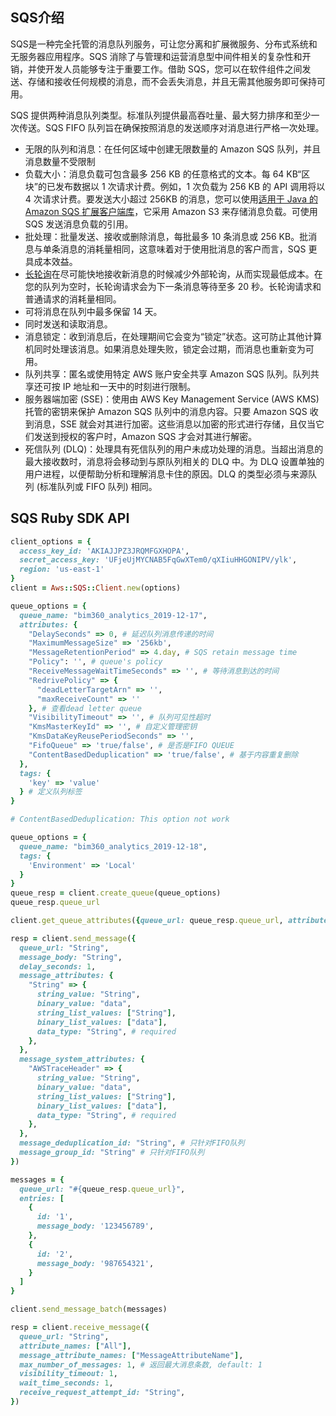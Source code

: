 SQS介绍
-----

SQS是一种完全托管的消息队列服务，可让您分离和扩展微服务、分布式系统和无服务器应用程序。SQS 消除了与管理和运营消息型中间件相关的复杂性和开销，并使开发人员能够专注于重要工作。借助 SQS，您可以在软件组件之间发送、存储和接收任何规模的消息，而不会丢失消息，并且无需其他服务即可保持可用。

SQS 提供两种消息队列类型。标准队列提供最高吞吐量、最大努力排序和至少一次传送。SQS FIFO 队列旨在确保按照消息的发送顺序对消息进行严格一次处理。

* 无限的队列和消息：在任何区域中创建无限数量的 Amazon SQS 队列，并且消息数量不受限制
* 负载大小：消息负载可包含最多 256 KB 的任意格式的文本。每 64 KB“区块”的已发布数据以 1 次请求计费。例如，1 次负载为 256 KB 的 API 调用将以 4 次请求计费。要发送大小超过 256KB 的消息，您可以使用[适用于 Java 的 Amazon SQS 扩展客户端库](https://github.com/awslabs/amazon-sqs-java-extended-client-lib)，它采用 Amazon S3 来存储消息负载。可使用 SQS 发送消息负载的引用。
* 批处理：批量发送、接收或删除消息，每批最多 10 条消息或 256 KB。批消息与单条消息的消耗量相同，这意味着对于使用批消息的客户而言，SQS 更具成本效益。
* [长轮询](http://docs.aws.amazon.com/AWSSimpleQueueService/latest/SQSDeveloperGuide/sqs-long-polling.html)在尽可能快地接收新消息的时候减少外部轮询，从而实现最低成本。在您的队列为空时，长轮询请求会为下一条消息等待至多 20 秒。长轮询请求和普通请求的消耗量相同。
* 可将消息在队列中最多保留 14 天。
* 同时发送和读取消息。
* 消息锁定：收到消息后，在处理期间它会变为“锁定”状态。这可防止其他计算机同时处理该消息。如果消息处理失败，锁定会过期，而消息也重新变为可用。
* 队列共享：匿名或使用特定 AWS 账户安全共享 Amazon SQS 队列。队列共享还可按 IP 地址和一天中的时刻进行限制。
* 服务器端加密 (SSE)：使用由 AWS Key Management Service (AWS KMS) 托管的密钥来保护 Amazon SQS 队列中的消息内容。只要 Amazon SQS 收到消息，SSE 就会对其进行加密。这些消息以加密的形式进行存储，且仅当它们发送到授权的客户时，Amazon SQS 才会对其进行解密。
* 死信队列 (DLQ)：处理具有死信队列的用户未成功处理的消息。当超出消息的最大接收数时，消息将会移动到与原队列相关的 DLQ 中。为 DLQ 设置单独的用户进程，以便帮助分析和理解消息卡住的原因。DLQ 的类型必须与来源队列 (标准队列或 FIFO 队列) 相同。

SQS Ruby SDK API
----------------

```ruby
client_options = {
  access_key_id: 'AKIAJJPZ3JRQMFGXHOPA',
  secret_access_key: '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',
  region: 'us-east-1'
}
client = Aws::SQS::Client.new(options)

queue_options = {
  queue_name: "bim360_analytics_2019-12-17",
  attributes: {
    "DelaySeconds" => 0, # 延迟队列消息传递的时间
    "MaximumMessageSize" => '256kb',
    "MessageRetentionPeriod" => 4.day, # SQS retain message time
    "Policy": '', # queue's policy
    "ReceiveMessageWaitTimeSeconds" => '', # 等待消息到达的时间
    "RedrivePolicy" => {
      "deadLetterTargetArn" => '',
      "maxReceiveCount" => ''
    }, # 查看dead letter queue
    "VisibilityTimeout" => '', # 队列可见性超时
    "KmsMasterKeyId" => '', # 自定义管理密钥
    "KmsDataKeyReusePeriodSeconds" => '',
    "FifoQueue" => 'true/false', # 是否是FIFO QUEUE
    "ContentBasedDeduplication" => 'true/false', # 基于内容重复删除
  },
  tags: {
    'key' => 'value'
  } # 定义队列标签
}

# ContentBasedDeduplication: This option not work

queue_options = {
  queue_name: "bim360_analytics_2019-12-18",
  tags: {
    'Environment' => 'Local'
  }
}
queue_resp = client.create_queue(queue_options)
queue_resp.queue_url

client.get_queue_attributes({queue_url: queue_resp.queue_url, attribute_names: ["All"]})

resp = client.send_message({
  queue_url: "String",
  message_body: "String",
  delay_seconds: 1,
  message_attributes: {
    "String" => {
      string_value: "String",
      binary_value: "data",
      string_list_values: ["String"],
      binary_list_values: ["data"],
      data_type: "String", # required
    },
  },
  message_system_attributes: {
    "AWSTraceHeader" => {
      string_value: "String",
      binary_value: "data",
      string_list_values: ["String"],
      binary_list_values: ["data"],
      data_type: "String", # required
    },
  },
  message_deduplication_id: "String", # 只针对FIFO队列
  message_group_id: "String" # 只针对FIFO队列
})

messages = {
  queue_url: "#{queue_resp.queue_url}",
  entries: [
    {
      id: '1',
      message_body: '123456789',
    },
    {
      id: '2',
      message_body: '987654321',
    }
  ]
}

client.send_message_batch(messages)

resp = client.receive_message({
  queue_url: "String", 
  attribute_names: ["All"],
  message_attribute_names: ["MessageAttributeName"],
  max_number_of_messages: 1, # 返回最大消息条数, default: 1
  visibility_timeout: 1,
  wait_time_seconds: 1,
  receive_request_attempt_id: "String",
})
```

